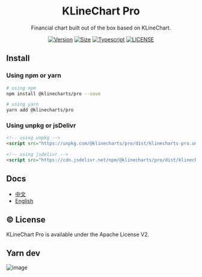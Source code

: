 <h1 align="center">KLineChart Pro</h1>
<p align="center">Financial chart built out of the box based on KLineChart.</p>

<div align="center">

[![Version](https://badgen.net/npm/v/@klinecharts/pro)](https://www.npmjs.com/package/@klinecharts/pro)
[![Size](https://badgen.net/bundlephobia/minzip/@klinecharts/pro@latest)](https://bundlephobia.com/package/@klinecharts/pro@latest)
[![Typescript](https://badgen.net/npm/types/@klinecharts/pro)](dist/index.d.ts)
[![LICENSE](https://badgen.net/github/license/klinecharts/pro)](LICENSE)

</div>

## Install
### Using npm or yarn
```bash
# using npm
npm install @klinecharts/pro --save

# using yarn
yarn add @klinecharts/pro
```

### Using unpkg or jsDelivr
```html
<!-- using unpkg -->
<script src="https://unpkg.com/@klinecharts/pro/dist/klinecharts-pro.umd.js"></script>

<!-- using jsdelivr -->
<script src="https://cdn.jsdelivr.net/npm/@klinecharts/pro/dist/klinecharts-pro.umd.js"></script>
```

## Docs
+ [中文](https://pro.klinecharts.com)
+ [English](https://pro.klinecharts.com/en-US)

## ©️ License
KLineChart Pro is available under the Apache License V2.

## Yarn dev 

![image](https://github.com/user-attachments/assets/c34fd55f-a7dd-4983-b633-33f89b4fb74a)

